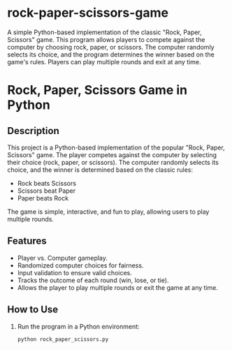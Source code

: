 # rock-paper-scissors-game
A simple Python-based implementation of the classic "Rock, Paper, Scissors" game. This program allows players to compete against the computer by choosing rock, paper, or scissors. The computer randomly selects its choice, and the program determines the winner based on the game's rules. Players can play multiple rounds and exit at any time.
# Rock, Paper, Scissors Game in Python

## Description
This project is a Python-based implementation of the popular "Rock, Paper, Scissors" game. The player competes against the computer by selecting their choice (rock, paper, or scissors). The computer randomly selects its choice, and the winner is determined based on the classic rules:
- Rock beats Scissors
- Scissors beat Paper
- Paper beats Rock

The game is simple, interactive, and fun to play, allowing users to play multiple rounds.

## Features
- Player vs. Computer gameplay.
- Randomized computer choices for fairness.
- Input validation to ensure valid choices.
- Tracks the outcome of each round (win, lose, or tie).
- Allows the player to play multiple rounds or exit the game at any time.

## How to Use
1. Run the program in a Python environment:
   ```bash
   python rock_paper_scissors.py
